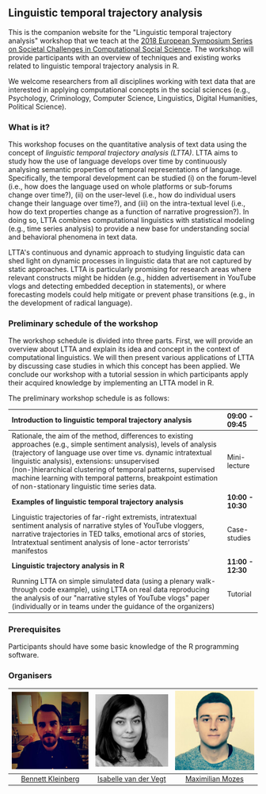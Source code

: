 ## Linguistic temporal trajectory analysis

This is the companion website for the "Linguistic temporal trajectory analysis" workshop that we teach at the [2018 European Symposium Series on Societal Challenges
in Computational Social Science](http://symposium.computationalsocialscience.eu/2018/). The workshop will provide participants with an overview of techniques and existing works related to linguistic temporal trajectory analysis in R.

We welcome researchers from all disciplines working with text data that are interested in applying computational concepts in the social sciences (e.g., Psychology, Criminology, Computer Science, Linguistics, Digital Humanities, Political Science).

### What is it?

This workshop focuses on the quantitative analysis of text data using the concept of *linguistic temporal trajectory analysis (LTTA)*. LTTA aims to study how the use of language develops over time by continuously analysing semantic properties of temporal representations of language. Specifically, the temporal development can be studied (i) on the forum-level (i.e., how does the language used on whole platforms or sub-forums change over time?), (ii) on the user-level (i.e., how do individual users change their language over time?), and (iii) on the intra-textual level (i.e., how do text properties change as a function of narrative progression?). In doing so, LTTA combines computational linguistics with statistical modeling (e.g., time series analysis) to provide a new base for understanding social and behavioral phenomena in text data. 

LTTA's continuous and dynamic approach to studying linguistic data can shed light on dynamic processes in linguistic data that are not captured by static approaches. LTTA is particularly promising for research areas where relevant constructs might be hidden (e.g., hidden advertisement in YouTube vlogs and detecting embedded deception in statements), or where forecasting models could help mitigate or prevent phase transitions (e.g., in the development of radical language). 

### Preliminary schedule of the workshop

The workshop schedule is divided into three parts. First, we will provide an overview about LTTA and explain its idea and concept in the context of computational linguistics. We will then present various applications of LTTA by discussing case studies in which this concept has been applied. We conclude our workshop with a tutorial session in which participants apply their acquired knowledge by implementing an LTTA model in R.

The preliminary workshop schedule is as follows:

| Introduction to linguistic temporal trajectory analysis | 09:00 - 09:45     |
| :--------------------------------------- | :---------------- |
| Rationale, the aim of the method, differences to existing approaches (e.g., simple sentiment analysis), levels of analysis  (trajectory of language use over time vs. dynamic intratextual linguistic analysis),  extensions: unsupervised (non-)hierarchical clustering of temporal patterns, supervised machine learning with temporal patterns, breakpoint estimation of non-stationary linguistic time series data. | Mini-lecture      |
| **Examples of linguistic temporal trajectory analysis** | **10:00 - 10:30** |
| Linguistic trajectories of far-right extremists,  intratextual sentiment analysis of narrative styles of YouTube vloggers, narrative trajectories in TED talks, emotional arcs of stories,  Intratextual sentiment analysis of lone-actor terrorists’ manifestos | Case-studies      |
| **Linguistic trajectory analysis in R**  | **11:00 - 12:30** |
| Running LTTA on simple simulated data (using a plenary walk-through code example),  using LTTA on real data reproducing the analysis of our "narrative styles of YouTube vlogs" paper (individually or in teams under the guidance of the organizers) | Tutorial          |


### Prerequisites

Participants should have some basic knowledge of the R programming software. 

### Organisers

|    ![Bennett](bennett.jpg)     |    ![Isabelle](isabelle.jpg)    |     ![Max](max.jpg)     |
| :--------------------------------------: | :--------------------------------------: | :-----------------------------------: |
| [Bennett Kleinberg](http://bkleinberg.net) | [Isabelle van der Vegt](https://twitter.com/Isabellevdv) | [Maximilian Mozes](http://mmozes.net) |
